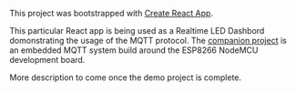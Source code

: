 This project was bootstrapped with [Create React App](https://github.com/facebookincubator/create-react-app).  

This particular React app is being used as a Realtime LED Dashbord domonstrating the usage of the MQTT protocol.  The [companion project](https://github.com/pprimm/iot-esp) is an embedded MQTT system build around the ESP8266 NodeMCU development board.

More description to come once the demo project is complete.
